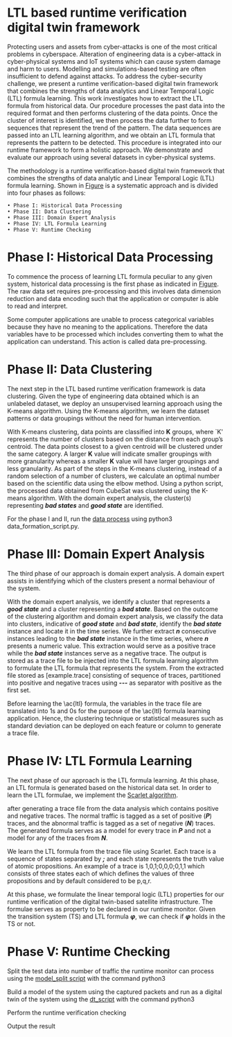 # LTL based runtime verification digital twin framework

Protecting users and assets from cyber-attacks is one of the most critical problems in cyberspace. Alteration of engineering data is a cyber-attack in cyber-physical systems and IoT systems which can cause system damage and harm to users. Modelling and simulations-based testing are often insufficient to defend against attacks. To address the cyber-security challenge, we present a runtime verification-based digital twin framework that combines the strengths of data analytics and Linear Temporal Logic (LTL) formula learning. This work investigates how to extract the LTL formula from historical data. Our procedure processes the past data into the required format and then performs clustering of the data points. Once the cluster of interest is identified, we then process the data further to form sequences that represent the trend of the pattern. The data sequences are passed into an LTL learning algorithm, and we obtain an LTL formula that represents the pattern to be detected. This procedure is integrated into our runtime framework to form a holistic approach. We demonstrate and evaluate our approach using several datasets in cyber-physical systems. 

The methodology is a runtime verification-based digital twin framework that combines the strengths of data analytic and Linear Temporal Logic (LTL) formula learning. Shown in [Figure](https://github.com/deejay2206/LTL-based-Runtime-Verification/blob/50d58144d8dca8200a94dc24af4c33637fae3b5b/Architecture.png) is a systematic approach and is divided into four phases as follows:
```
• Phase I: Historical Data Processing
• Phase II: Data Clustering
• Phase III: Domain Expert Analysis
• Phase IV: LTL Formula Learning
• Phase V: Runtime Checking
```
# Phase I: Historical Data Processing
To commence the process of learning LTL formula peculiar to any given system, historical data processing is the first phase as indicated in [Figure](https://github.com/deejay2206/LTL-based-Runtime-Verification/blob/50d58144d8dca8200a94dc24af4c33637fae3b5b/Architecture.png). The raw data set requires pre-processing and this involves data dimension reduction and data encoding such that the application or computer is able to read and interpret.

Some computer applications are unable to process categorical variables because they have no meaning to the applications. Therefore the data variables have to be processed which includes converting them to what the application can understand. This action is called data pre-processing.

# Phase II: Data Clustering
The next step in the LTL based runtime verification framework is data clustering. Given the type of engineering data obtained which is an unlabeled dataset, we deploy an unsupervised learning approach using the K-means algorithm. Using the K-means algorithm, we learn the dataset patterns or data groupings without the need for human intervention.

With K-means clustering, data points are classified into **K** groups, where `K' represents the number of clusters based on the distance from each group’s centroid. The data points closest to a given centroid will be clustered under the same category. A larger **K** value will indicate smaller groupings with more granularity whereas a smaller **K** value will have larger groupings and less granularity. As part of the steps in the K-means clustering, instead of a random selection of a number of clusters, we calculate an optimal number based on the scientific data using the elbow method. Using a python script, the processed data obtained from CubeSat was clustered using the K-means algorithm. With the domain expert analysis, the cluster(s) representing ***bad states*** and ***good state*** are identified. 

For the phase I and II, run the [data process](https://github.com/deejay2206/LTL-based-Runtime-Verification/blob/62a259a06c95fb984c83cbf771bbdf95e433e02c/data_formation_script) using python3 data_formation_script.py.

# Phase III: Domain Expert Analysis
The third phase of our approach is domain expert analysis. A domain expert assists in identifying which of the clusters present a normal behaviour of the system. 

With the domain expert analysis, we identify a cluster that represents a ***good state*** and a cluster representing a ***bad state***. Based on the outcome of the clustering algorithm and domain expert analysis, we classify the data into clusters, indicative of ***good state*** and ***bad state***, identify the ***bad state*** instance and locate it in the time series. We further extract ***n*** consecutive instances leading to the ***bad state*** instance in the time series, where ***n*** presents a numeric value. This extraction would serve as a positive trace while the ***bad state*** instances serve as a negative trace. The output is stored as a trace file to be injected into the LTL formula learning algorithm to formulate the LTL formula that represents the system. From the extracted file stored as [example.trace] consisting of sequence of traces, partitioned into positive and negative traces using ***---*** as separator with positive as the first set.

Before learning the \ac{ltl} formula, the variables in the trace file are translated into 1s and 0s for the purpose of the \ac{ltl} formula learning application. Hence, the clustering technique or statistical measures such as standard deviation can be deployed on each feature or column to generate a trace file.

# Phase IV: LTL Formula Learning
The next phase of our approach is the LTL formula learning. At this phase, an LTL formula is generated based on the historical data set. In order to learn the LTL formulae, we implement the [Scarlet algorithm](https://github.com/rajarshi008/Scarlet). 

after generating a trace file from the data analysis which contains positive and negative traces. The normal traffic is tagged as a set of positive (***P***) traces, and the abnormal traffic is tagged as a set of negative (***N***) traces. The generated formula serves as a model for every trace in ***P*** and not a model for any of the traces from ***N***.

We learn the LTL formula from the trace file using Scarlet. Each trace is a sequence of states separated by ***;*** and each state represents the truth value of atomic propositions. An example of a trace is 1,0,1;0,0,0;0,1,1 which consists of three states each of which defines the values of three propositions and by default considered to be p,q,r. 

At this phase, we formulate the linear temporal logic (LTL) properties for our runtime verification of the digital twin-based satellite infrastructure. The formulae serves as property to be declared in our runtime monitor. Given the transition system (TS) and LTL formula ***φ***, we can check if ***φ*** holds in the TS or not. 

# Phase V: Runtime Checking

Split the test data into number of traffic the runtime monitor can process using the [model_split script](https://github.com/deejay2206/LTL-based-Runtime-Verification/blob/9a80124614f53e24baaa902305ca248aabdb9e77/csv_sliptter.py) with the command python3 

Build a model of the system using the captured packets and run as a digital twin of the system using the [dt_script]() with the command python3

Perform the runtime verification checking

Output the result 
